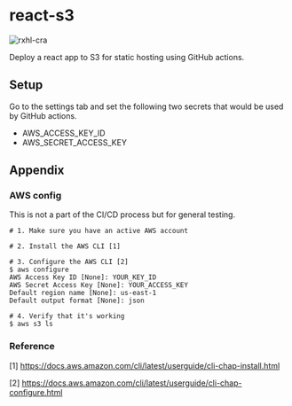 # react-s3

![rxhl-cra](https://github.com/rxhl/react-s3/workflows/react-s3/badge.svg)

Deploy a react app to S3 for static hosting using GitHub actions.

## Setup

Go to the settings tab and set the following two secrets that would be used by GitHub actions.

- AWS_ACCESS_KEY_ID
- AWS_SECRET_ACCESS_KEY

## Appendix

### AWS config

This is not a part of the CI/CD process but for general testing.

```
# 1. Make sure you have an active AWS account

# 2. Install the AWS CLI [1]

# 3. Configure the AWS CLI [2]
$ aws configure
AWS Access Key ID [None]: YOUR_KEY_ID
AWS Secret Access Key [None]: YOUR_ACCESS_KEY
Default region name [None]: us-east-1
Default output format [None]: json

# 4. Verify that it's working
$ aws s3 ls
```

### Reference

[1] https://docs.aws.amazon.com/cli/latest/userguide/cli-chap-install.html

[2] https://docs.aws.amazon.com/cli/latest/userguide/cli-chap-configure.html
